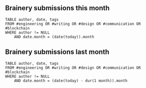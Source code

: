 ## Brainery submissions this month
```dataview
TABLE author, date, tags
FROM #engineering OR #writing OR #design OR #communication OR #blockchain
WHERE author != NULL
	AND date.month = (date(today)).month
```

## Brainery submissions last month
```dataview
TABLE author, date, tags
FROM #engineering OR #writing OR #design OR #communication OR #blockchain
WHERE author != NULL
	AND date.month = (date(today) - dur(1 month)).month
```